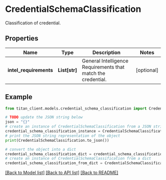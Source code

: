 # CredentialSchemaClassification

Classification of credential.

## Properties

Name | Type | Description | Notes
------------ | ------------- | ------------- | -------------
**intel_requirements** | **List[str]** | General Intelligence Requirements that match the credential. | [optional] 

## Example

```python
from titan_client.models.credential_schema_classification import CredentialSchemaClassification

# TODO update the JSON string below
json = "{}"
# create an instance of CredentialSchemaClassification from a JSON string
credential_schema_classification_instance = CredentialSchemaClassification.from_json(json)
# print the JSON string representation of the object
print(CredentialSchemaClassification.to_json())

# convert the object into a dict
credential_schema_classification_dict = credential_schema_classification_instance.to_dict()
# create an instance of CredentialSchemaClassification from a dict
credential_schema_classification_from_dict = CredentialSchemaClassification.from_dict(credential_schema_classification_dict)
```
[[Back to Model list]](../README.md#documentation-for-models) [[Back to API list]](../README.md#documentation-for-api-endpoints) [[Back to README]](../README.md)


